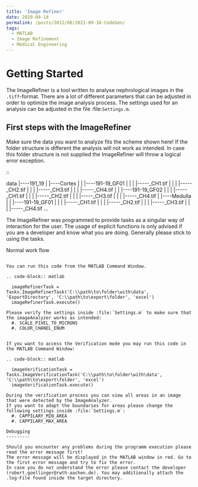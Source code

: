 ```yaml
---
title: 'Image Refiner'
date: 2020-09-18
permalink: /posts/2012/08/2021-09-18-CodeGen/
tags:
  - MATLAB
  - Image Refinement
  - Medical Engineering
---
```


Getting Started
===============

The ImageRefiner is a tool written to analyse nephrological images in the `.tiff`-format. 
There are a lot of different parameters that can be adjusted in order to optimize the image analysis process. The settings used for an analysis can be adjusted in the file :file:`Settings.m`.


First steps with the ImageRefiner
---------------------------------

Make sure the data you want to analyze fits the scheme shown here! If the folder structure is different the analysis will not work as intended. 
In case this folder structure is not supplied the ImageRefiner will throw a logical error exception.

::

  data
  |----191_19
  |       |----Cortex
  |       |       |----191-19_GF01
  |       |       |       |-----<Name>_CH1.tif
  |       |       |       |-----<Name>_CH2.tif
  |       |       |       |-----<Name>_CH3.tif
  |       |       |       |-----<Name>_CH4.tif
  |       |       |----191-19_GF02
  |       |       |       |-----<Name>_CH1.tif
  |       |       |       |-----<Name>_CH2.tif
  |       |       |       |-----<Name>_CH3.tif
  |       |       |       |-----<Name>_CH4.tif
  |       |----Medulla
  |       |       |----191-19_GF01
  |       |       |       |-----<Name>_CH1.tif
  |       |       |       |-----<Name>_CH2.tif
  |       |       |       |-----<Name>_CH3.tif
  |       |       |       |-----<Name>_CH4.tif
  ...

The ImageRefiner was programmed to provide tasks as a singular way of interaction for the user.
The usage of explicit functions is only advised if you are a developer and know what you are doing. Generally please stick to using the tasks.


Normal work flow
~~~~~~~~~~~~~~~~

You can run this code from the MATLAB Command Window.

.. code-block:: matlab

  imageRefinerTask = Tasks.ImageRefinerTask('C:\\path\to\folder\with\data', 'ExportDirectory', 'C:\\path\to\export\folder', 'excel') 
  imageRefinerTask.execute()

Please verify the settings inside :file:`Settings.m` to make sure that the imageAnalyzer works as intended: 
  #. SCALE_PIXEL_TO_MICRONS
  #. COLOR_CHANEL_ENUM


If you want to access the Verification mode you may run this code in the MATLAB Command Window:

.. code-block:: matlab

  imageVerificationTask = Tasks.ImageVerificationTask('C:\\path\to\folder\with\data', 'C:\\path\to\export\folder', 'excel') 
  imageVerificationTask.execute()

During the verification process you can view all areas in an image that were detected by the ImageAnalyzer. 
If you want to adapt the boundaries for areas please change the following settings inside :file:`Settings.m`: 
  #. CAPPILARY_MIN_AREA
  #. CAPPILARY_MAX_AREA

Debugging
---------

Should you encounter any problems during the programm execution please read the error message first! 
The error message will be displayed in the MATLAB window in red. Go to the first error message and try to fix the error. 
In case you do not understand the error please contact the developer (robert.goellinger@rwth-aachen.de). You may additionally attach the .log-File found inside the target directory. 